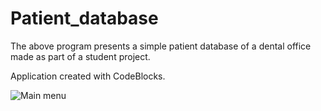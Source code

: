 # Patient_database
The above program presents a simple patient database of a dental office made as part of a student project.

Application created with CodeBlocks.

![Main menu](./images/file.jpg)
